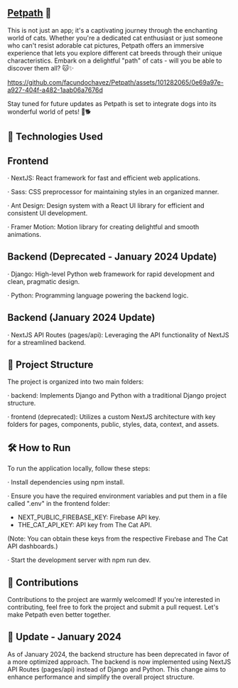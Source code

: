 ## [Petpath](https://petpath.vercel.app/) 🐾

This is not just an app; it's a captivating journey through the enchanting world of cats. Whether you're a dedicated cat enthusiast or just someone who can't resist adorable cat pictures, Petpath offers an immersive experience that lets you explore different cat breeds through their unique characteristics. Embark on a delightful "path" of cats - will you be able to discover them all? 🐱✨


https://github.com/facundochavez/Petpath/assets/101282065/0e69a97e-a927-404f-a482-1aab06a7676d

Stay tuned for future updates as Petpath is set to integrate dogs into its wonderful world of pets! 🐾🐕

## 🚀 Technologies Used

## Frontend

· NextJS: React framework for fast and efficient web applications.

· Sass: CSS preprocessor for maintaining styles in an organized manner.

· Ant Design: Design system with a React UI library for efficient and consistent UI development.

· Framer Motion: Motion library for creating delightful and smooth animations.

## Backend (Deprecated - January 2024 Update)

· Django: High-level Python web framework for rapid development and clean, pragmatic design.

· Python: Programming language powering the backend logic.

## Backend (January 2024 Update)

· NextJS API Routes (pages/api): Leveraging the API functionality of NextJS for a streamlined backend.


## 📁 Project Structure

The project is organized into two main folders:

· backend: Implements Django and Python with a traditional Django project structure.

· frontend (deprecated): Utilizes a custom NextJS architecture with key folders for pages, components, public, styles, data, context, and assets.

## 🛠️ How to Run

To run the application locally, follow these steps:

· Install dependencies using npm install.

· Ensure you have the required environment variables and put them in a file called ".env" in the frontend folder:
  - NEXT_PUBLIC_FIREBASE_KEY: Firebase API key.
  - THE_CAT_API_KEY: API key from The Cat API.

(Note: You can obtain these keys from the respective Firebase and The Cat API dashboards.)

· Start the development server with npm run dev.

## 🤝 Contributions

Contributions to the project are warmly welcomed! If you're interested in contributing, feel free to fork the project and submit a pull request. Let's make Petpath even better together.

## 🔄 Update - January 2024

As of January 2024, the backend structure has been deprecated in favor of a more optimized approach. The backend is now implemented using NextJS API Routes (pages/api) instead of Django and Python. This change aims to enhance performance and simplify the overall project structure.
